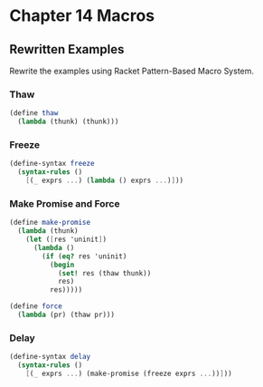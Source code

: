 # Chapter 14 Macros

## Rewritten Examples
Rewrite the examples using Racket Pattern-Based Macro System.

### Thaw

```scheme
(define thaw
  (lambda (thunk) (thunk)))
```

### Freeze

```scheme
(define-syntax freeze
  (syntax-rules ()
    [(_ exprs ...) (lambda () exprs ...)]))
```

### Make Promise and Force

```scheme
(define make-promise
  (lambda (thunk)
    (let ([res 'uninit])
      (lambda ()
        (if (eq? res 'uninit)
          (begin
            (set! res (thaw thunk))
            res)
          res)))))

(define force
  (lambda (pr) (thaw pr)))
```

### Delay

```scheme
(define-syntax delay
  (syntax-rules ()
    [(_ exprs ...) (make-promise (freeze exprs ...))]))
```
